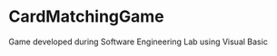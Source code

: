 CardMatchingGame
================

Game developed during Software Engineering Lab using Visual Basic

